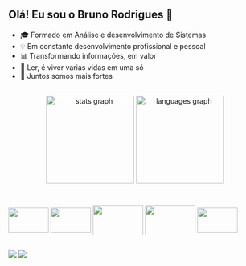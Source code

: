 
## Olá! Eu sou o Bruno Rodrigues 👋
  
- 🎓 Formado em Análise e desenvolvimento de Sistemas
- 💡 Em constante desenvolvimento profissional e pessoal
- 📊 Transformando informações, em valor
- 📗 Ler, é viver varias vidas em uma só
- 👯 Juntos somos mais fortes

<br>

<div align="center">
  <img src="https://github-readme-stats.vercel.app/api?username=LuizReinoso&hide_title=false&hide_rank=false&show_icons=true&include_all_commits=true&count_private=true&disable_animations=false&theme=react&locale=pt-br&hide_border=false" height="175" alt="stats graph"  />
  <img src="https://github-readme-stats.vercel.app/api/top-langs?username=LuizReinoso&locale=pt-br&hide_title=false&layout=compact&card_width=320&langs_count=5&theme=react&hide_border=false" height="175" alt="languages graph"  />


</div>


###


<div style="display: inline_block"><br>
  <img align="center"  height="50" width="80" <img src="https://cdn.jsdelivr.net/gh/devicons/devicon/icons/html5/html5-plain-wordmark.svg" />
  <img align="center"  height="50" width="80" src="https://cdn.jsdelivr.net/gh/devicons/devicon/icons/css3/css3-plain-wordmark.svg" />
  <img align="center"  height="60" width="100" src="https://cdn.jsdelivr.net/gh/devicons/devicon@latest/icons/python/python-original-wordmark.svg" />
  <img align="center"  height="60" width="100" src="https://cdn.jsdelivr.net/gh/devicons/devicon@latest/icons/microsoftsqlserver/microsoftsqlserver-plain-wordmark.svg" />
  <img align="center"  height="50" width="80" src="https://github.com/user-attachments/assets/182d90d0-cbc4-40ed-82da-be816b930637"/>
     
</div>  


   ##
  
<div>
<a href="https://www.linkedin.com/in/bruno-rodrigues-ba25b6209![Microsoft-Power-BI-Logo](https://github.com/user-attachments/assets/70688a96-12c3-40ca-957c-82d1fcc7bd8d)
/" target="_blank"><img src="https://img.shields.io/badge/-LinkedIn-%230077B5?style=for-the-badge&logo=linkedin&logoColor=white" target="_blank"></a>  
 <a href = "mailto:brunoluiz_28@hotmail.com"><img src="https://img.shields.io/badge/-Gmail-%23333?style=for-the-badge&logo=gmail&logoColor=white" target="_blank"></a>
 
  </div>  

